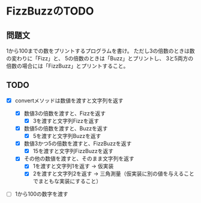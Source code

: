 # FizzBuzzのTODO

## 問題文
1から100までの数をプリントするプログラムを書け。
ただし3の倍数のときは数の変わりに「Fizz」と、
5の倍数のときは「Buzz」とプリントし、
3と5両方の倍数の場合には「FizzBuzz」とプリントすること。

## TODO
- [x] convertメソッドは数値を渡すと文字列を返す
	- [x] 数値3の倍数を渡すと、Fizzを返す
		- [x] 3を渡すと文字列Fizzを返す

	- [x] 数値5の倍数を渡すと、Buzzを返す
		- [x] 5を渡すと文字列Buzzを返す

	- [x] 数値3かつ5の倍数を渡すと、FizzBuzzを返す
		- [x] 15を渡すと文字列FizzBuzzを返す

	- [x] その他の数値を渡すと、そのまま文字列を返す
		- [x] 1を渡すと文字列1を返す -> 仮実装
		- [x] 2を渡すと文字列2を返す -> 三角測量（仮実装に別の値を与えることでまともな実装にすること）

- [ ] 1から100の数字を渡す

